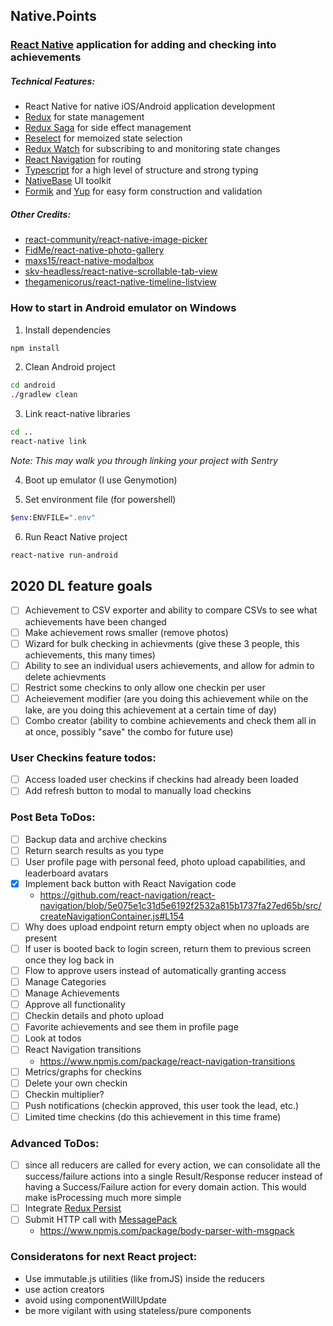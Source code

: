 ## Native.Points
### [React Native](https://facebook.github.io/react-native/) application for adding and checking into achievements

##### Technical Features:
* React Native for native iOS/Android application development
* [Redux](https://redux.js.org/) for state management
* [Redux Saga](https://redux-saga.js.org/) for side effect management
* [Reselect](https://github.com/reduxjs/reselect) for memoized state selection
* [Redux Watch](https://github.com/jprichardson/redux-watch) for subscribing to and monitoring state changes
* [React Navigation](https://github.com/react-navigation/react-navigation) for routing 
* [Typescript](https://www.typescriptlang.org/) for a high level of structure and strong typing
* [NativeBase](https://github.com/GeekyAnts/NativeBase) UI toolkit
* [Formik](https://github.com/jaredpalmer/formik) and [Yup](https://github.com/jquense/yup) for easy form construction and validation

##### Other Credits:
* [react-community/react-native-image-picker](https://github.com/react-community/react-native-image-picker)
* [FidMe/react-native-photo-gallery](https://github.com/FidMe/react-native-photo-gallery)
* [maxs15/react-native-modalbox](https://github.com/maxs15/react-native-modalbox)
* [skv-headless/react-native-scrollable-tab-view](https://github.com/skv-headless/react-native-scrollable-tab-view)
* [thegamenicorus/react-native-timeline-listview](https://github.com/thegamenicorus/react-native-timeline-listview0)

### How to start in Android emulator on Windows
1. Install dependencies
```bash
npm install
```
2. Clean Android project
```bash
cd android
./gradlew clean
```
3. Link react-native libraries
```bash
cd ..
react-native link
```
_Note: This may walk you through linking your project with Sentry_

4. Boot up emulator (I use Genymotion)

5. Set environment file (for powershell)
```bash
$env:ENVFILE=".env"
```

6. Run React Native project
```bash
react-native run-android
```

## 2020 DL feature goals
- [ ] Achievement to CSV exporter and ability to compare CSVs to see what achievements have been changed
- [ ] Make achievement rows smaller (remove photos)
- [ ] Wizard for bulk checking in achievments (give these 3 people, this achievements, this many times)
- [ ] Ability to see an individual users achievements, and allow for admin to delete achievments
- [ ] Restrict some checkins to only allow one checkin per user
- [ ] Acheievement modifier (are you doing this achievement while on the lake, are you doing this achievement at a certain time of day)
- [ ] Combo creator (ability to combine achievements and check them all in at once, possibly "save" the combo for future use)

### User Checkins feature todos:
- [ ] Access loaded user checkins if checkins had already been loaded
- [ ] Add refresh button to modal to manually load checkins
 
### Post Beta ToDos:
- [ ] Backup data and archive checkins
- [ ] Return search results as you type
- [ ] User profile page with personal feed, photo upload capabilities, and leaderboard avatars
- [X] Implement back button with React Navigation code
    - https://github.com/react-navigation/react-navigation/blob/5e075e1c31d5e6192f2532a815b1737fa27ed65b/src/createNavigationContainer.js#L154
- [ ] Why does upload endpoint return empty object when no uploads are present
- [ ] If user is booted back to login screen, return them to previous screen once they log back in
- [ ] Flow to approve users instead of automatically granting access
- [ ] Manage Categories
- [ ] Manage Achievements
- [ ] Approve all functionality
- [ ] Checkin details and photo upload
- [ ] Favorite achievements and see them in profile page
- [ ] Look at todos
- [ ] React Navigation transitions
    - https://www.npmjs.com/package/react-navigation-transitions
- [ ] Metrics/graphs for checkins
- [ ] Delete your own checkin
- [ ] Checkin multiplier? 
- [ ] Push notifications (checkin approved, this user took the lead, etc.)
- [ ] Limited time checkins (do this achievement in this time frame)

### Advanced ToDos:	
- [ ] since all reducers are called for every action, we can consolidate all the success/failure actions into a single Result/Response reducer instead of having a Success/Failure action for every domain action. This would make isProcessing much more simple
- [ ] Integrate [Redux Persist](https://github.com/rt2zz/redux-persist)	
- [ ] Submit HTTP call with [MessagePack](https://msgpack.org/index.html)	
    - https://www.npmjs.com/package/body-parser-with-msgpack

### Consideratons for next React project:
* Use immutable.js utilities (like fromJS) inside the reducers
* use action creators
* avoid using componentWillUpdate
* be more vigilant with using stateless/pure components
